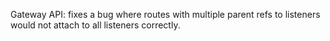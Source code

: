Gateway API: fixes a bug where routes with multiple parent refs to listeners would not attach to all listeners correctly.
